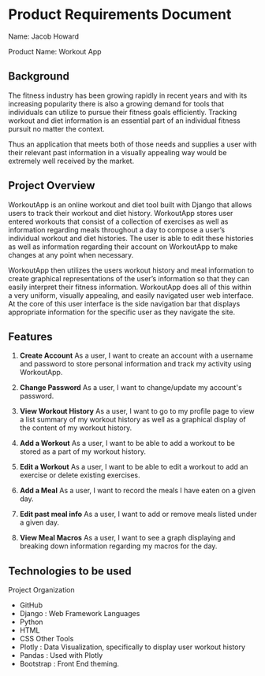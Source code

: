 # Product Requirements Document
Name: Jacob Howard

Product Name: Workout App

## Background

The fitness industry has been growing rapidly in recent years and with its increasing popularity there is also a growing demand for tools that individuals can utilize to pursue their fitness goals efficiently. 
Tracking workout and diet information is an essential part of an individual fitness pursuit no matter the context. 

Thus an application that meets both of those needs and supplies a user with their relevant past information in a visually appealing way would be extremely well received by the market.

## Project Overview

WorkoutApp is an online workout and diet tool built with Django that allows users to track their workout and diet history. 
WorkoutApp stores user entered workouts that consist of a collection of exercises as well as information regarding meals throughout a day to compose a user’s individual workout and diet histories.
The user is able to edit these histories as well as information regarding their account on WorkoutApp to make changes at any point when necessary. 

WorkoutApp then utilizes the users workout history and meal information to create graphical representations of the user’s information so that they can easily interpret their fitness information. 
WorkoutApp does all of this within a very uniform, visually appealing, and easily navigated user web interface. 
At the core of this user interface is the side navigation bar that displays appropriate information for the specific user as they navigate the site.

## Features

1. **Create Account** As a user, I want to create an account with a username and password to store personal information and track my activity using WorkoutApp.

2. **Change Password** As a user, I want to change/update my account's password.

3. **View Workout History** As a user, I want to go to my profile page to view a list summary of my workout history as well as a graphical display of the content of my workout history.

4. **Add a Workout** As a user, I want to be able to add a workout to be stored as a part of my workout history.

5. **Edit a Workout** As a user, I want to be able to edit a workout to add an exercise or delete existing exercises.

6. **Add a Meal** As a user, I want to record the meals I have eaten on a given day.

7. **Edit past meal info** As a user, I want to add or remove meals listed under a given day.

8. **View Meal Macros** As a user, I want to see a graph displaying and breaking down information regarding my macros for the day.


## Technologies to be used

Project Organization
- GitHub 
- Django : Web Framework
Languages
- Python
- HTML
- CSS
Other Tools
- Plotly : Data Visualization, specifically to display user workout history
- Pandas : Used with Plotly
- Bootstrap : Front End theming. 

